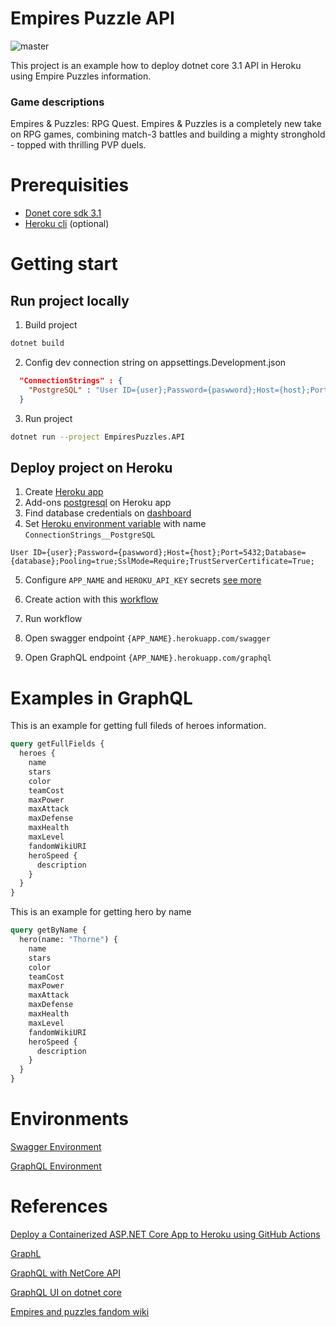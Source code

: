 # Empires Puzzle API
![master](https://github.com/ming-tsai/EmpiresPuzzlesAPI/workflows/master/badge.svg)

This project is an example how to deploy dotnet core 3.1 API in Heroku using Empire Puzzles information.

### Game descriptions
Empires & Puzzles: RPG Quest. Empires & Puzzles is a completely new take on RPG games, combining match-3 battles and building a mighty stronghold - topped with thrilling PVP duels.

# Prerequisities
  - [Donet core sdk 3.1](https://dotnet.microsoft.com/download)
  - [Heroku cli](https://devcenter.heroku.com/articles/heroku-cli) (optional)

# Getting start

## Run project locally
1. Build project
```bash
dotnet build
```

2. Config dev connection string on appsettings.Development.json
```json
  "ConnectionStrings" : {
    "PostgreSQL" : "User ID={user};Password={paswword};Host={host};Port=5432;Database={database};Pooling=true;SslMode=Require;TrustServerCertificate=True;"
  }
```
3. Run project
```bash
dotnet run --project EmpiresPuzzles.API
```

## Deploy project on Heroku

1. Create [Heroku app](https://trailhead.salesforce.com/en/content/learn/projects/develop-heroku-applications/create-a-heroku-app)
2. Add-ons [postgresql](https://www.heroku.com/postgres) on Heroku app
3. Find database credentials on [dashboard](https://data.heroku.com/)
4. Set [Heroku environment variable](https://devcenter.heroku.com/articles/config-vars#using-the-heroku-cli) with name `ConnectionStrings__PostgreSQL`
```value
User ID={user};Password={paswword};Host={host};Port=5432;Database={database};Pooling=true;SslMode=Require;TrustServerCertificate=True;
```
5. Configure `APP_NAME` and `HEROKU_API_KEY` secrets [see more](https://codeburst.io/deploy-a-containerized-asp-net-core-app-to-heroku-using-github-actions-9e54c72db943)
6. Create action with this [workflow](https://github.com/ming-tsai/EmpiresPuzzlesAPI/blob/master/.github/workflows/dotnetcore.yml)

7. Run workflow
8. Open swagger endpoint `{APP_NAME}.herokuapp.com/swagger`
9. Open GraphQL endpoint `{APP_NAME}.herokuapp.com/graphql`

# Examples in GraphQL
This is an example for getting full fileds of heroes information.
```graphql
query getFullFields {
  heroes {
    name
    stars
    color
    teamCost
    maxPower
    maxAttack
    maxDefense
    maxHealth
    maxLevel
    fandomWikiURI
    heroSpeed {
      description
    }
  }
}
```

This is an example for getting hero by name
```graphql
query getByName {
  hero(name: "Thorne") {
    name
    stars
    color
    teamCost
    maxPower
    maxAttack
    maxDefense
    maxHealth
    maxLevel
    fandomWikiURI
    heroSpeed {
      description
    }
  }
}
```
# Environments
[Swagger Environment](https://empires-puzzles-api.herokuapp.com/swagger)

[GraphQL Environment](https://empires-puzzles-api.herokuapp.com/graphql)

# References

[Deploy a Containerized ASP.NET Core App to Heroku using GitHub Actions](https://codeburst.io/deploy-a-containerized-asp-net-core-app-to-heroku-using-github-actions-9e54c72db943)

[GraphL](https://graphql.org/)

[GraphQL with NetCore API](https://learnmoreseekmore.blogspot.com/2019/11/graphql-api-integration-in-aspnet-core.html)

[GraphQL UI on dotnet core](https://github.com/JosephWoodward/graphiql-dotnet)

[Empires and puzzles fandom wiki](https://empiresandpuzzles.fandom.com/wiki/Home)

